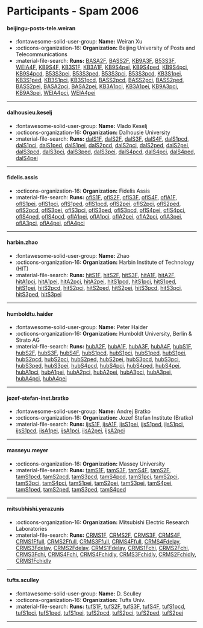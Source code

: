 # Participants - Spam 2006 

#### beijingu-posts-tele.weiran
 - :fontawesome-solid-user-group: **Name:** Weiran Xu
 - :octicons-organization-16: **Organization:** Beijing University of Posts and Telecommunications
 - :material-file-search: **Runs:** [BASA2F](./runs.md#basa2f), [BASS2F](./runs.md#bass2f), [KB9A3F](./runs.md#kb9a3f), [B53S3F](./runs.md#b53s3f), [WEIA4F](./runs.md#weia4f), [KB9S4F](./runs.md#kb9s4f), [KB3S1F](./runs.md#kb3s1f), [KB3A1F](./runs.md#kb3a1f), [KB9S4pei](./runs.md#kb9s4pei), [KB9S4ped](./runs.md#kb9s4ped), [KB9S4pci](./runs.md#kb9s4pci), [KB9S4pcd](./runs.md#kb9s4pcd), [B53S3pei](./runs.md#b53s3pei), [B53S3ped](./runs.md#b53s3ped), [B53S3pci](./runs.md#b53s3pci), [B53S3pcd](./runs.md#b53s3pcd), [KB3S1pei](./runs.md#kb3s1pei), [KB3S1ped](./runs.md#kb3s1ped), [KB3S1pci](./runs.md#kb3s1pci), [KB3S1pcd](./runs.md#kb3s1pcd), [BASS2pcd](./runs.md#bass2pcd), [BASS2pci](./runs.md#bass2pci), [BASS2ped](./runs.md#bass2ped), [BASS2pei](./runs.md#bass2pei), [BASA2pci](./runs.md#basa2pci), [BASA2pei](./runs.md#basa2pei), [KB3A1pci](./runs.md#kb3a1pci), [KB3A1pei](./runs.md#kb3a1pei), [KB9A3pci](./runs.md#kb9a3pci), [KB9A3pei](./runs.md#kb9a3pei), [WEIA4pci](./runs.md#weia4pci), [WEIA4pei](./runs.md#weia4pei)

---
#### dalhousieu.keselj
 - :fontawesome-solid-user-group: **Name:** Vlado Keselj
 - :octicons-organization-16: **Organization:** Dalhousie University
 - :material-file-search: **Runs:** [dalS1F](./runs.md#dals1f), [dalS2F](./runs.md#dals2f), [dalS3F](./runs.md#dals3f), [dalS4F](./runs.md#dals4f), [dalS1pcd](./runs.md#dals1pcd), [dalS1pci](./runs.md#dals1pci), [dalS1ped](./runs.md#dals1ped), [dalS1pei](./runs.md#dals1pei), [dalS2pcd](./runs.md#dals2pcd), [dalS2pci](./runs.md#dals2pci), [dalS2ped](./runs.md#dals2ped), [dalS2pei](./runs.md#dals2pei), [dalS3pcd](./runs.md#dals3pcd), [dalS3pci](./runs.md#dals3pci), [dalS3ped](./runs.md#dals3ped), [dalS3pei](./runs.md#dals3pei), [dalS4pcd](./runs.md#dals4pcd), [dalS4pci](./runs.md#dals4pci), [dalS4ped](./runs.md#dals4ped), [dalS4pei](./runs.md#dals4pei)

---
#### fidelis.assis
 - :octicons-organization-16: **Organization:** Fidelis Assis
 - :material-file-search: **Runs:** [oflS1F](./runs.md#ofls1f), [oflS2F](./runs.md#ofls2f), [oflS3F](./runs.md#ofls3f), [oflS4F](./runs.md#ofls4f), [oflA1F](./runs.md#ofla1f), [oflS1pei](./runs.md#ofls1pei), [oflS1pci](./runs.md#ofls1pci), [oflS1ped](./runs.md#ofls1ped), [oflS1pcd](./runs.md#ofls1pcd), [oflS2pei](./runs.md#ofls2pei), [oflS2pci](./runs.md#ofls2pci), [oflS2ped](./runs.md#ofls2ped), [oflS2pcd](./runs.md#ofls2pcd), [oflS3pei](./runs.md#ofls3pei), [oflS3pci](./runs.md#ofls3pci), [oflS3ped](./runs.md#ofls3ped), [oflS3pcd](./runs.md#ofls3pcd), [oflS4pei](./runs.md#ofls4pei), [oflS4pci](./runs.md#ofls4pci), [oflS4ped](./runs.md#ofls4ped), [oflS4pcd](./runs.md#ofls4pcd), [oflA1pei](./runs.md#ofla1pei), [oflA1pci](./runs.md#ofla1pci), [oflA2pei](./runs.md#ofla2pei), [oflA2pci](./runs.md#ofla2pci), [oflA3pei](./runs.md#ofla3pei), [oflA3pci](./runs.md#ofla3pci), [oflA4pei](./runs.md#ofla4pei), [oflA4pci](./runs.md#ofla4pci)

---
#### harbin.zhao
 - :fontawesome-solid-user-group: **Name:** Zhao
 - :octicons-organization-16: **Organization:** Harbin Institute of Technology (HIT)
 - :material-file-search: **Runs:** [hitS1F](./runs.md#hits1f), [hitS2F](./runs.md#hits2f), [hitS3F](./runs.md#hits3f), [hitA1F](./runs.md#hita1f), [hitA2F](./runs.md#hita2f), [hitA1pci](./runs.md#hita1pci), [hitA1pei](./runs.md#hita1pei), [hitA2pci](./runs.md#hita2pci), [hitA2pei](./runs.md#hita2pei), [hitS1pcd](./runs.md#hits1pcd), [hitS1pci](./runs.md#hits1pci), [hitS1ped](./runs.md#hits1ped), [hitS1pei](./runs.md#hits1pei), [hitS2pcd](./runs.md#hits2pcd), [hitS2pci](./runs.md#hits2pci), [hitS2ped](./runs.md#hits2ped), [hitS2pei](./runs.md#hits2pei), [hitS3pcd](./runs.md#hits3pcd), [hitS3pci](./runs.md#hits3pci), [hitS3ped](./runs.md#hits3ped), [hitS3pei](./runs.md#hits3pei)

---
#### humboldtu.haider
 - :fontawesome-solid-user-group: **Name:** Peter Haider
 - :octicons-organization-16: **Organization:** Humboldt University, Berlin & Strato AG
 - :material-file-search: **Runs:** [hubA2F](./runs.md#huba2f), [hubA1F](./runs.md#huba1f), [hubA3F](./runs.md#huba3f), [hubA4F](./runs.md#huba4f), [hubS1F](./runs.md#hubs1f), [hubS2F](./runs.md#hubs2f), [hubS3F](./runs.md#hubs3f), [hubS4F](./runs.md#hubs4f), [hubS1pcd](./runs.md#hubs1pcd), [hubS1pci](./runs.md#hubs1pci), [hubS1ped](./runs.md#hubs1ped), [hubS1pei](./runs.md#hubs1pei), [hubS2pcd](./runs.md#hubs2pcd), [hubS2pci](./runs.md#hubs2pci), [hubS2ped](./runs.md#hubs2ped), [hubS2pei](./runs.md#hubs2pei), [hubS3pcd](./runs.md#hubs3pcd), [hubS3pci](./runs.md#hubs3pci), [hubS3ped](./runs.md#hubs3ped), [hubS3pei](./runs.md#hubs3pei), [hubS4pcd](./runs.md#hubs4pcd), [hubS4pci](./runs.md#hubs4pci), [hubS4ped](./runs.md#hubs4ped), [hubS4pei](./runs.md#hubs4pei), [hubA1pci](./runs.md#huba1pci), [hubA1pei](./runs.md#huba1pei), [hubA2pci](./runs.md#huba2pci), [hubA2pei](./runs.md#huba2pei), [hubA3pci](./runs.md#huba3pci), [hubA3pei](./runs.md#huba3pei), [hubA4pci](./runs.md#huba4pci), [hubA4pei](./runs.md#huba4pei)

---
#### jozef-stefan-inst.bratko
 - :fontawesome-solid-user-group: **Name:** Andrej Bratko
 - :octicons-organization-16: **Organization:** Jozef Stefan Institute (Bratko)
 - :material-file-search: **Runs:** [ijsS1F](./runs.md#ijss1f), [ijsA1F](./runs.md#ijsa1f), [ijsS1pei](./runs.md#ijss1pei), [ijsS1ped](./runs.md#ijss1ped), [ijsS1pci](./runs.md#ijss1pci), [ijsS1pcd](./runs.md#ijss1pcd), [ijsA1pei](./runs.md#ijsa1pei), [ijsA1pci](./runs.md#ijsa1pci), [ijsA2pei](./runs.md#ijsa2pei), [ijsA2pci](./runs.md#ijsa2pci)

---
#### masseyu.meyer
 - :octicons-organization-16: **Organization:** Massey University
 - :material-file-search: **Runs:** [tamS1F](./runs.md#tams1f), [tamS3F](./runs.md#tams3f), [tamS4F](./runs.md#tams4f), [tamS2F](./runs.md#tams2f), [tamS1pcd](./runs.md#tams1pcd), [tamS2pcd](./runs.md#tams2pcd), [tamS3pcd](./runs.md#tams3pcd), [tamS4pcd](./runs.md#tams4pcd), [tamS1pci](./runs.md#tams1pci), [tamS2pci](./runs.md#tams2pci), [tamS3pci](./runs.md#tams3pci), [tamS4pci](./runs.md#tams4pci), [tamS1pei](./runs.md#tams1pei), [tamS2pei](./runs.md#tams2pei), [tamS3pei](./runs.md#tams3pei), [tamS4pei](./runs.md#tams4pei), [tamS1ped](./runs.md#tams1ped), [tamS2ped](./runs.md#tams2ped), [tamS3ped](./runs.md#tams3ped), [tamS4ped](./runs.md#tams4ped)

---
#### mitsubhishi.yerazunis
 - :octicons-organization-16: **Organization:** Mitsubishi Electric Research Laboratories
 - :material-file-search: **Runs:** [CRMS1F](./runs.md#crms1f), [CRMS2F](./runs.md#crms2f), [CRMS3F](./runs.md#crms3f), [CRMS4F](./runs.md#crms4f), [CRMS1Ffull](./runs.md#crms1ffull), [CRMS2Ffull](./runs.md#crms2ffull), [CRMS3Ffull](./runs.md#crms3ffull), [CRMS4Ffull](./runs.md#crms4ffull), [CRMS4Fdelay](./runs.md#crms4fdelay), [CRMS3Fdelay](./runs.md#crms3fdelay), [CRMS2Fdelay](./runs.md#crms2fdelay), [CRMS1Fdelay](./runs.md#crms1fdelay), [CRMS1Fchi](./runs.md#crms1fchi), [CRMS2Fchi](./runs.md#crms2fchi), [CRMS3Fchi](./runs.md#crms3fchi), [CRMS4Fchi](./runs.md#crms4fchi), [CRMS4Fchidly](./runs.md#crms4fchidly), [CRMS3Fchidly](./runs.md#crms3fchidly), [CRMS2Fchidly](./runs.md#crms2fchidly), [CRMS1Fchidly](./runs.md#crms1fchidly)

---
#### tufts.sculley
 - :fontawesome-solid-user-group: **Name:** D. Sculley
 - :octicons-organization-16: **Organization:** Tufts Univ.
 - :material-file-search: **Runs:** [tufS1F](./runs.md#tufs1f), [tufS2F](./runs.md#tufs2f), [tufS3F](./runs.md#tufs3f), [tufS4F](./runs.md#tufs4f), [tufS1pcd](./runs.md#tufs1pcd), [tufS1pci](./runs.md#tufs1pci), [tufS1ped](./runs.md#tufs1ped), [tufS1pei](./runs.md#tufs1pei), [tufS2pcd](./runs.md#tufs2pcd), [tufS2pci](./runs.md#tufs2pci), [tufS2ped](./runs.md#tufs2ped), [tufS2pei](./runs.md#tufs2pei)

---
